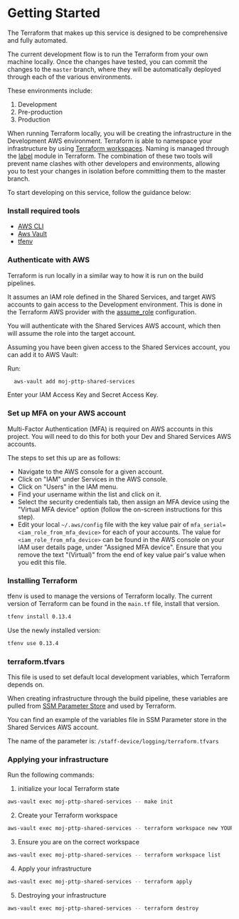 # Getting Started

The Terraform that makes up this service is designed to be comprehensive and fully automated.

The current development flow is to run the Terraform from your own machine locally. Once the changes have tested, you can commit the changes to the `master` branch, where they will be automatically deployed through each of the various environments.

These environments include:

1. Development
2. Pre-production
3. Production

When running Terraform locally, you will be creating the infrastructure in the Development AWS environment.
Terraform is able to namespace your infrastructure by using [Terraform workspaces](https://www.terraform.io/docs/state/workspaces.html). Naming is managed through the [label](https://github.com/cloudposse/terraform-null-label) module in Terraform. The combination of these two tools will prevent name clashes with other developers and environments, allowing you to test your changes in isolation before committing them to the master branch.

To start developing on this service, follow the guidance below:

### Install required tools

- [AWS CLI](https://aws.amazon.com/cli/)
- [Aws Vault](https://github.com/99designs/aws-vault) 
- [tfenv](https://github.com/tfutils/tfenv)

### Authenticate with AWS

Terraform is run locally in a similar way to how it is run on the build pipelines.

It assumes an IAM role defined in the Shared Services, and target AWS accounts to gain access to the Development environment.
This is done in the Terraform AWS provider with the [assume_role](https://support.hashicorp.com/hc/en-us/articles/360041289933-Using-AWS-AssumeRole-with-the-AWS-Terraform-Provider) configuration.

You will authenticate with the Shared Services AWS account, which then will assume the role into the target account.

Assuming you have been given access to the Shared Services account, you can add it to AWS Vault:

Run: 

```sh
  aws-vault add moj-pttp-shared-services
```

Enter your IAM Access Key and Secret Access Key.

### Set up MFA on your AWS account

Multi-Factor Authentication (MFA) is required on AWS accounts in this project. You will need to do this for both your Dev and Shared Services AWS accounts.

The steps to set this up are as follows:

- Navigate to the AWS console for a given account.
- Click on "IAM" under Services in the AWS console.
- Click on "Users" in the IAM menu.
- Find your username within the list and click on it.
- Select the security credentials tab, then assign an MFA device using the "Virtual MFA device" option (follow the on-screen instructions for this step).
- Edit your local `~/.aws/config` file with the key value pair of `mfa_serial=<iam_role_from_mfa_device>` for each of your accounts. The value for `<iam_role_from_mfa_device>` can be found in the AWS console on your IAM user details page, under "Assigned MFA device". Ensure that you remove the text "(Virtual)" from the end of key value pair's value when you edit this file.

### Installing Terraform

tfenv is used to manage the versions of Terraform locally.
The current version of Terraform can be found in the `main.tf` file, install that version.

```sh
tfenv install 0.13.4
```

Use the newly installed version:

```sh
tfenv use 0.13.4
```

### terraform.tfvars

This file is used to set default local development variables, which Terraform depends on.

When creating infrastructure through the build pipeline, these variables are pulled from [SSM Parameter Store](https://docs.aws.amazon.com/systems-manager/latest/userguide/systems-manager-parameter-store.html) and used by Terraform.

You can find an example of the variables file in SSM Parameter store in the Shared Services AWS account.

The name of the parameter is: `/staff-device/logging/terraform.tfvars`

### Applying your infrastructure

Run the following commands:

1. initialize your local Terraform state

```sh
aws-vault exec moj-pttp-shared-services -- make init
```

2. Create your Terraform workspace

```sh
aws-vault exec moj-pttp-shared-services -- terraform workspace new YOUR_UNIQUE_WORKSPACE_NAME
```

3. Ensure you are on the correct workspace

```sh
aws-vault exec moj-pttp-shared-services -- terraform workspace list
```

4. Apply your infrastructure

```sh
aws-vault exec moj-pttp-shared-services -- terraform apply
```

5. Destroying your infrastructure

```sh
aws-vault exec moj-pttp-shared-services -- terraform destroy
```
